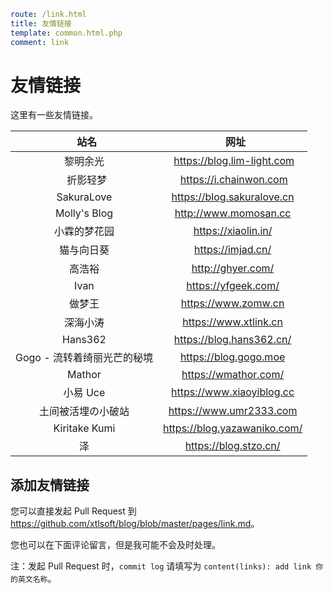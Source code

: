 ```yaml
route: /link.html
title: 友情链接
template: common.html.php
comment: link
```

# 友情链接

这里有一些友情链接。

|             站名            |              网址             |
| :-------------------------: | :---------------------------: |
|          黎明余光           |  <https://blog.lim-light.com> |
|           折影轻梦          |    <https://i.chainwon.com>   |
|         SakuraLove          | <https://blog.sakuralove.cn>  |
|        Molly's Blog         |    <http://www.momosan.cc>    |
|        小霖的梦花园         |     <https://xiaolin.in/>     |
|         猫与向日葵          |      <https://imjad.cn/>      |
|           高浩裕            |      <http://ghyer.com/>      |
|            Ivan             |     <https://yfgeek.com/>     |
|           做梦王            |     <https://www.zomw.cn>     |
|          深海小涛           |    <https://www.xtlink.cn>    |
|           Hans362           |  <https://blog.hans362.cn/>   |
| Gogo - 流转着绮丽光芒的秘境 |    <https://blog.gogo.moe>    |
|           Mathor            |    <https://wmathor.com/>     |
|           小易 Uce          |   <https://www.xiaoyiblog.cc>  |
| 土间被活埋の小破站 | <https://www.umr2333.com> |
| Kiritake Kumi | <https://blog.yazawaniko.com/> |
| 泽 | <https://blog.stzo.cn/> |

## 添加友情链接

您可以直接发起 Pull Request 到 <https://github.com/xtlsoft/blog/blob/master/pages/link.md>。

您也可以在下面评论留言，但是我可能不会及时处理。

注：发起 Pull Request 时，`commit log` 请填写为 `content(links): add link 你的英文名称`。
